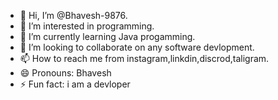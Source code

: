 - 👋 Hi, I’m @Bhavesh-9876.
- 👀 I’m interested in programming.
- 🌱 I’m currently learning Java progamming.
- 💞️ I’m looking to collaborate on any software devlopment.
- 📫 How to reach me from instagram,linkdin,discrod,taligram.
- 😄 Pronouns: Bhavesh
- ⚡ Fun fact: i am a devloper

<!---
Bhavesh-9876/Bhavesh-9876 is a ✨ special ✨ repository because its `README.md` (this file) appears on your GitHub profile.
You can click the Preview link to take a look at your changes.
--->
